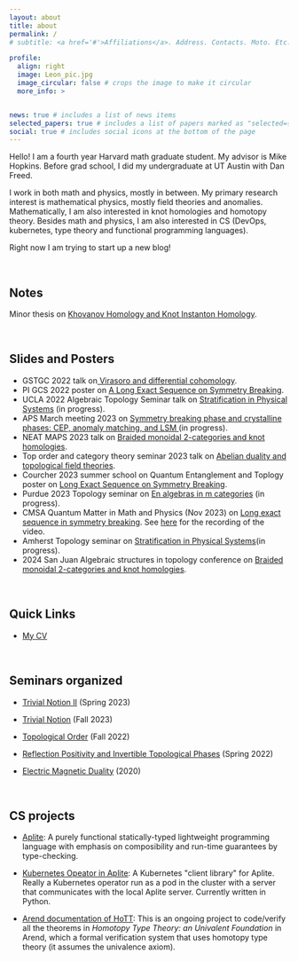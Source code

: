```yaml
---
layout: about
title: about
permalink: /
# subtitle: <a href='#'>Affiliations</a>. Address. Contacts. Moto. Etc.

profile:
  align: right
  image: Leon_pic.jpg
  image_circular: false # crops the image to make it circular
  more_info: >


news: true # includes a list of news items
selected_papers: true # includes a list of papers marked as "selected={true}"
social: true # includes social icons at the bottom of the page
---
```


  Hello! I am a fourth year Harvard math graduate student. My advisor is Mike Hopkins.
  Before grad school, I did my undergraduate at UT Austin with Dan Freed.

  I work in both math and physics, mostly in between. 
  My primary research interest is mathematical physics, mostly field theories and anomalies. 
  Mathematically, I am also interested in knot homologies and homotopy theory.
  Besides math and physics, I am also interested in CS (DevOps,  kubernetes, type theory and functional programming
        languages).

  Right now I am trying to start up a new blog!

<br>

## Notes 
Minor thesis on <a href="assets/minor-thesis/minor-thesis.pdf"> Khovanov Homology and Knot Instanton Homology</a>.

<br>

## Slides and Posters
<ul>
 <li>GSTGC 2022 talk on<a href="assets/Talk-notes/GSTGC-2022.pdf"> Virasoro and differential cohomology</a>.</li>
<li>PI GCS 2022 poster on <a href="assets/Talk-notes/smith-hom.pdf">A Long Exact Sequence on Symmetry Breaking</a>. </li>
<li>UCLA 2022 Algebraic Topology Seminar talk on  <a href="assets/Talk-notes/UCLA2022.pdf">Stratification in Physical Systems</a> (in progress).</li>
<li>APS March meeting 2023 on <a href="assets/Talk-notes/MM-2023.pdf"> Symmetry breaking phase and crystalline phases: CEP, anomaly matching, and LSM </a> (in progress).</li>
<li>NEAT MAPS 2023 talk on <a href="assets/Talk-notes/NEATMAPS.pdf">Braided monoidal 2-categories and knot homologies</a>. </li>
<li>Top order and category theory seminar 2023 talk on <a href="assets/Talk-notes/TopOrderCat2023.pdf">Abelian duality and topological field theories</a>.</li>
<li>Courcher 2023 summer school on Quantum Entanglement and Toplogy poster on <a href="assets/Talk-notes/smith-hom.pdf">Long Exact Sequence on Symmetry Breaking</a>. </li>
<li>Purdue 2023 Topology seminar on <a href="assets/Talk-notes/Purdue talk slides full notes.pdf"> En algebras in m categories</a> (in progress). </li>
<li>CMSA Quantum Matter in Math and Physics (Nov 2023) on <a href="assets/Talk-notes/Smith_SBLES_CMSA_Talk_Slides.pdf">Long exact sequence in symmetry breaking</a>. See <a href="https://www.youtube.com/watch?v=WU1TkzMz708"> here</a> for the recording of the video.</li> 
<li>Amherst Topology seminar on <a href="assets/Talk-notes/UCLA2022.pdf">Stratification in Physical Systems</a>(in progress).</li>
<li>2024 San Juan Algebraic structures in topology conference on <a href="assets/Talk-notes/NEATMAPS.pdf">Braided monoidal 2-categories and knot homologies</a>.</li>
</ul>
<br>

## Quick Links
  <ul>
        <!--    DON'T CHANGE THE NAME 'Leon_CV'!!!-->
        <li><a href="assets/Leon_CV/Leon_CV-24-01.pdf">My CV</a></li>
  </ul>


<br>

## Seminars organized

<ul><li><a href="assets/seminars/trivial-notion-II">Trivial Notion II</a> (Spring 2023)</li> </ul>

<ul><li><a href="assets/seminars/assets/seminars/trivial-notion">Trivial Notion</a> (Fall 2023)</li> </ul>


<ul><li><a href="assets/seminars/Top_Order">Topological Order</a> (Fall 2022)</li> </ul>

<ul>
  <li><a href="assets/seminars/Ref_pos"> Reflection Positivity and Invertible Topological Phases</a> (Spring 2022) </li>
</ul>
<ul>
    <li><a href="assets/seminars/EM_dualtiy_and_Geo_Lang">Electric Magnetic Duality</a> (2020)</li>
</ul>

<br>

## CS projects
<ul>
    <li>
        <a href="https://github.com/leon2k2k2k/xi_pl">Aplite</a>: A purely functional statically-typed lightweight programming language with emphasis on
        composibility and run-time guarantees by type-checking. 
    </li>
</ul>
<ul>
    <li>
        <a href="https://github.com/leon2k2k2k/xi_pl/tree/master/xi-k8s">Kubernetes Opeator in Aplite</a>: A Kubernetes "client library" for Aplite. Really a Kubernetes operator
        run as a pod
        in the cluster with a server that communicates with the local Aplite server. Currently written in Python.
    </li>
</ul>
<ul>
    <li><a href="https://github.com/LaufferN/HoTT-Arend">Arend documentation of HoTT</a>: This is an ongoing project
        to code/verify all the theorems in <em>Homotopy Type Theory: an Univalent Foundation</em>
        in Arend, which a formal verification system that uses homotopy type theory (it assumes the univalence
        axiom).</li>
</ul>

<br>
